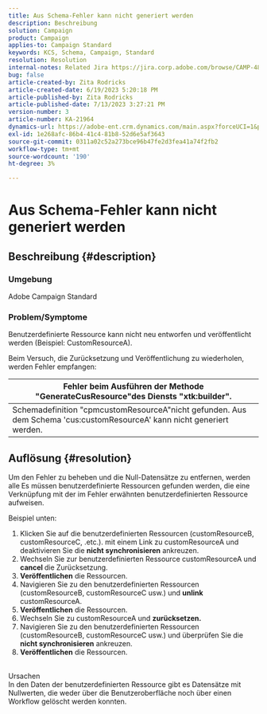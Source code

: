 ```yaml
---
title: Aus Schema-Fehler kann nicht generiert werden
description: Beschreibung
solution: Campaign
product: Campaign
applies-to: Campaign Standard
keywords: KCS, Schema, Campaign, Standard
resolution: Resolution
internal-notes: Related Jira https://jira.corp.adobe.com/browse/CAMP-48246
bug: false
article-created-by: Zita Rodricks
article-created-date: 6/19/2023 5:20:18 PM
article-published-by: Zita Rodricks
article-published-date: 7/13/2023 3:27:21 PM
version-number: 3
article-number: KA-21964
dynamics-url: https://adobe-ent.crm.dynamics.com/main.aspx?forceUCI=1&pagetype=entityrecord&etn=knowledgearticle&id=c187ab8c-c50e-ee11-8f6d-6045bd006b3d
exl-id: 1e268afc-86b4-41c4-81b8-52d6e5af3643
source-git-commit: 0311a02c52a273bce96b47fe2d3fea41a74f2fb2
workflow-type: tm+mt
source-wordcount: '190'
ht-degree: 3%

---
```


# Aus Schema-Fehler kann nicht generiert werden

## Beschreibung {#description}


### Umgebung

Adobe Campaign Standard

### Problem/Symptome

Benutzerdefinierte Ressource kann nicht neu entworfen und veröffentlicht werden (Beispiel: CustomResourceA).

Beim Versuch, die Zurücksetzung und Veröffentlichung zu wiederholen, werden Fehler empfangen:


| Fehler beim Ausführen der Methode &quot;GenerateCusResource&quot;des Diensts &quot;xtk:builder&quot;. |
| --- |
| Schemadefinition &quot;cpmcustomResourceA&quot;nicht gefunden. Aus dem Schema &#39;cus:customResourceA&#39; kann nicht generiert werden. |





## Auflösung {#resolution}


Um den Fehler zu beheben und die Null-Datensätze zu entfernen, werden alle<b> </b>Es müssen benutzerdefinierte Ressourcen gefunden werden, die eine Verknüpfung mit der im Fehler erwähnten benutzerdefinierten Ressource aufweisen.

Beispiel unten:

1. Klicken Sie auf die benutzerdefinierten Ressourcen (customResourceB, customResourceC, .etc.). mit einem Link zu customResourceA und deaktivieren Sie die <b>nicht synchronisieren</b> ankreuzen.
2. Wechseln Sie zur benutzerdefinierten Ressource customResourceA und <b>cancel </b>die Zurücksetzung.
3. <b>Veröffentlichen</b> die Ressourcen.
4. Navigieren Sie zu den benutzerdefinierten Ressourcen (customResourceB, customResourceC usw.) und <b>unlink</b> customResourceA.
5. <b>Veröffentlichen</b> die Ressourcen.
6. Wechseln Sie zu customResourceA und <b>zurücksetzen.</b>
7. Navigieren Sie zu den benutzerdefinierten Ressourcen (customResourceB, customResourceC usw.) und überprüfen Sie die <b>nicht synchronisieren</b> ankreuzen.
8. <b>Veröffentlichen</b> die Ressourcen.

<br>Ursachen <br>
In den Daten der benutzerdefinierten Ressource gibt es Datensätze mit Nullwerten, die weder über die Benutzeroberfläche noch über einen Workflow gelöscht werden konnten.
